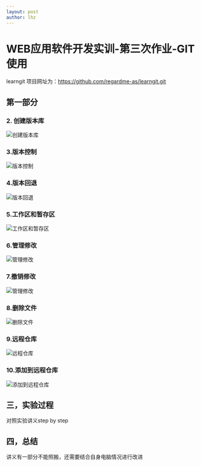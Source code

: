 ```yaml
---
layout: post
author: lhz
---
```


# WEB应用软件开发实训-第三次作业-GIT使用  

learngit 项目网址为：https://github.com/regardme-as/learngit.git 

## 第一部分   

### 2. 创建版本库
![创建版本库](https://raw.githubusercontent.com/regardme-as/regardme-as.github.io/master/1.PNG)

### 3.版本控制
![版本控制](https://raw.githubusercontent.com/regardme-as/regardme-as.github.io/master/3.PNG)

### 4.版本回退
![版本回退](https://raw.githubusercontent.com/regardme-as/regardme-as.github.io/master/4.PNG)

### 5.工作区和暂存区
![工作区和暂存区](https://raw.githubusercontent.com/regardme-as/regardme-as.github.io/master/5.PNG)

### 6.管理修改
![管理修改](https://raw.githubusercontent.com/regardme-as/regardme-as.github.io/master/6.PNG)

### 7.撤销修改
![管理修改](https://raw.githubusercontent.com/regardme-as/regardme-as.github.io/master/7.PNG)

### 8.删除文件
![删除文件](https://raw.githubusercontent.com/regardme-as/regardme-as.github.io/master/8.5.PNG)

### 9.远程仓库
![远程仓库](https://raw.githubusercontent.com/regardme-as/regardme-as.github.io/master/9.PNG)

### 10.添加到远程仓库
![添加到远程仓库](https://raw.githubusercontent.com/regardme-as/regardme-as.github.io/master/10.PNG)  

## 三，实验过程   
  对照实验讲义step by step

## 四，总结
讲义有一部分不能照搬，还需要结合自身电脑情况进行改进
